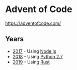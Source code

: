 # Advent of Code

https://adventofcode.com/

## Years
* [2017](2017/) - Using [Node.js](https://nodejs.org/)
* [2018](2018/) - Using [Python 2.7](https://www.python.org/)
* [2019](2019/) - Using [Rust](https://www.rust-lang.org/)
